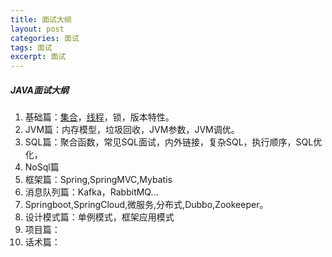 ```yaml
---
title: 面试大纲
layout: post
categories: 面试
tags: 面试
excerpt: 面试
---
```

##### JAVA面试大纲  
1. 基础篇：[集合](https://edgorange.github.io/2021/01/04/article-面试集合篇)，[线程](https://edgorange.github.io/2021/01/05/article-面试线程篇)，锁，版本特性。   
2. JVM篇：内存模型，垃圾回收，JVM参数，JVM调优。
3. SQL篇：聚合函数，常见SQL面试，内外链接，复杂SQL，执行顺序，SQL优化，
4. NoSql篇
5. 框架篇：Spring,SpringMVC,Mybatis
6. 消息队列篇：Kafka，RabbitMQ...
7. Springboot,SpringCloud,微服务,分布式,Dubbo,Zookeeper。
8. 设计模式篇：单例模式，框架应用模式
8. 项目篇：
9. 话术篇：



   

